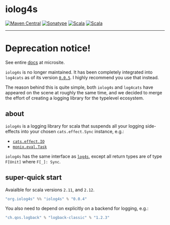 # iolog4s
[![Maven Central](https://img.shields.io/maven-central/v/org.iolog4s/iolog4s_2.12.svg)](https://maven-badges.herokuapp.com/maven-central/org.iolog4s/iolog4s_2.12/badge.svg)
[![Sonatype](https://img.shields.io/nexus/r/https/oss.sonatype.org/org.iolog4s/iolog4s_2.12.svg)](https://oss.sonatype.org/#nexus-search;quick~iolog4s_2.12)
[![Scala](https://img.shields.io/badge/scala-2.11.12-brightgreen.svg)](https://github.com/scala/scala/releases/tag/v2.11.12)
[![Scala](https://img.shields.io/badge/scala-2.12.6-brightgreen.svg)](https://github.com/scala/scala/releases/tag/v2.12.6)

-------------------------
# Deprecation notice!

See entire [docs](http://iolog4s.org/iolog4s/) at microsite.

`iolog4s` is no longer maintained. It has been completely integrated into `log4cats` as of its version [`0.0.5`](https://github.com/ChristopherDavenport/log4cats/blob/master/CHANGELOG.md#new-and-noteworthy-for-version-005). I highly recommend you use that instead.

The reason behind this is quite simple, both `iolog4s` and `log4cats` have appeared on the scene at roughly the same time, and we decided to merge the effort of creating a logging library for the typelevel ecosystem.

## about

`iolog4s` is a logging library for scala that suspends all your logging side-effects into your chosen `cats.effect.Sync` instance, e.g.:
 * [`cats.effect.IO`](https://github.com/typelevel/cats-effect)
 * [`monix.eval.Task`](https://github.com/monix/monix)

`iolog4s` has the same interface as [`log4s`](https://github.com/Log4s/log4s), except all return types are of type `F[Unit]` where `F[_]: Sync`.

## super-quick start

Avaialble for scala versions `2.11`, and `2.12`.

```sbt
"org.iolog4s" %% "iolog4s" % "0.0.4"
```

You also need to depend on explicitly on a backend for logging, e.g.:
```sbt
"ch.qos.logback" % "logback-classic" % "1.2.3"
```